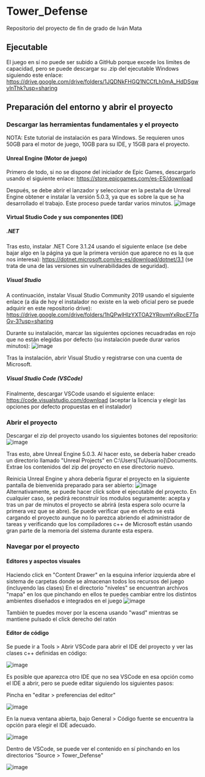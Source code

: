 # Tower_Defense

Repositorio del proyecto de fin de grado de Iván Mata

## Ejecutable

El juego en sí no puede ser subido a GitHub porque excede los limites de capacidad, pero se puede descargar su .zip del ejecutable Windows siguiendo este enlace: https://drive.google.com/drive/folders/1JQDNkFHGQ1NCCfLh0mA_HdDSgwylnThk?usp=sharing

## Preparación del entorno y abrir el proyecto

### Descargar las herramientas fundamentales y el proyecto
NOTA: Este tutorial de instalación es para Windows. Se requieren unos 50GB para el motor de juego, 10GB para su IDE, y 15GB para el proyecto.




#### Unreal Engine (Motor de juego)
Primero de todo, si no se dispone del iniciador de Epic Games, descargarlo usando el siguiente enlace: https://store.epicgames.com/es-ES/download

Después, se debe abrir el lanzador y seleccionar en la pestaña de Unreal Engine obtener e instalar la versión 5.0.3, ya que es sobre la que se ha desarrollado el trabajo. Este proceso puede tardar varios minutos.
![image](https://github.com/user-attachments/assets/01d4b7ad-3101-43ff-b632-7c585ce67f0d)

#### Virtual Studio Code y sus componentes (IDE)

##### .NET
Tras esto, instalar .NET Core 3.1.24 usando el siguiente enlace (se debe bajar algo en la página ya que la primera versión que aparece no es la que nos interesa): https://dotnet.microsoft.com/es-es/download/dotnet/3.1 (se trata de una de las versiones sin vulnerabilidades de seguridad). 

##### Visual Studio
A continuación, instalar Visual Studio Community 2019 usando el siguiente enlace (a día de hoy el instalador no existe en la web oficial pero se puede adquirir en este repositorio drive): https://drive.google.com/drive/folders/1hQPwlHlzYXTOA2YRovmYxRpcE7TqGv-3?usp=sharing

Durante su instalación, marcar las siguientes opciones recuadradas en rojo que no están elegidas por defecto (su instalación puede durar varios minutos): ![image](https://github.com/user-attachments/assets/adebf3f5-53fe-42e2-8e77-9461c0e4d8d2)


Tras la instalación, abrir Visual Studio y registrarse con una cuenta de Microsoft.

##### Visual Studio Code (VSCode)

Finalmente, descargar VSCode usando el siguiente enlace: https://code.visualstudio.com/download (aceptar la licencia y elegir las opciones por defecto propuestas en el instalador)


### Abrir el proyecto

Descargar el zip del proyecto usando los siguientes botones del repositorio: ![image](https://github.com/user-attachments/assets/2444786a-bb66-4946-aa3d-de8c7107855b)



Tras esto, abre Unreal Engine 5.0.3. Al hacer esto, se debería haber creado un directorio llamado "Unreal Projects" en C:\Users\[TuUsuario]\Documents. Extrae los contenidos del zip del proyecto en ese directorio nuevo.

Reinicia Unreal Engine y ahora debería figurar el proyecto en la siguiente pantalla de bienvenida preparado para ser abierto: ![image](https://github.com/user-attachments/assets/2e69a358-ed2c-4a1d-a7b7-cb050ea95f38)  Alternativamente, se puede hacer click sobre el ejecutable del proyecto. En cualquier caso, se pedirá reconstruir los modulos seguramente: acepta y tras un par de minutos el proyecto se abrirá (esta espera solo ocurre la primera vez que se abre). Se puede verificar que en efecto se está cargando el proyecto aunque no lo parezca abriendo el administrador de tareas y verificando que los compiladores c++ de Microsoft están usando gran parte de la memoria del sistema durante esta espera.


### Navegar por el proyecto

#### Editores y aspectos visuales

Haciendo click en "Content Drawer" en la esquina inferior izquierda abre el sistema de carpetas donde se almacenan todos los recursos del juego (incluyendo las clases)
En el directorio "niveles" se encuentran archivos "mapa" en los que pinchando en ellos te puedes cambiar entre los distintos ambientes diseñados e integrados en el juego
![image](https://github.com/user-attachments/assets/e9c4cfb5-8c46-44ab-8673-6dc47d92183c)


También te puedes mover por la escena usando "wasd" mientras se mantiene pulsado el click derecho del ratón

#### Editor de código

Se puede ir a Tools > Abrir VSCode para abrir el IDE del proyecto y ver las clases c++ definidas en código:

![image](https://github.com/user-attachments/assets/aec8a406-0150-40c1-a5c9-15125f2a4e52)

Es posible que aparezca otro IDE que no sea VSCode en esa opción como el IDE a abrir, pero se puede editar siguiendo los siguientes pasos:

Pincha en "editar > preferencias del editor"

![image](https://github.com/user-attachments/assets/8f9aed66-8c40-4ff9-bc3f-87233443fa74)

En la nueva ventana abierta, bajo General > Código fuente se encuentra la opción para elegir el IDE adecuado.

![image](https://github.com/user-attachments/assets/0d56f2dc-8132-4e27-9d52-481d4bfd8d2f)


Dentro de VSCode, se puede ver el contenido en sí pinchando en los directorios "Source > Tower_Defense"

![image](https://github.com/user-attachments/assets/0a1ff5f6-0731-4098-a198-6b765237a3f5)






